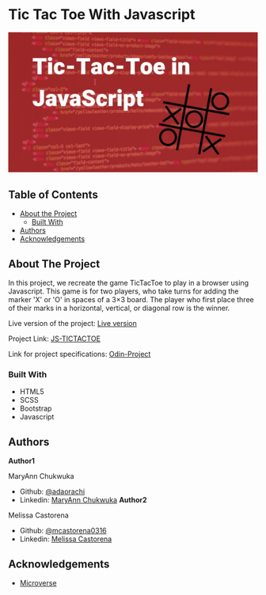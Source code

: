 # Tic Tac Toe With Javascript

<div align="center"><img src="Images/tictactoe.jpg"></div>

## Table of Contents


* [About the Project](#about-the-project)
  * [Built With](#built-with)
* [Authors](#authors)
* [Acknowledgements](#acknowledgements)

<!-- ABOUT THE PROJECT -->
## About The Project

In this project, we recreate the game TicTacToe to play in a browser using Javascript. This game is for two players, who take turns for adding the marker 'X' or 'O' in spaces of a 3×3 board. The player who first place three of their marks in a horizontal, vertical, or diagonal row is the winner. 


Live version of the project: [Live version](https://raw.githack.com/mcastorena0316/js-tictactoe/logic/index.html)

Project Link: [JS-TICTACTOE](https://github.com/mcastorena0316/js-tictactoe)

Link for project specifications: [Odin-Project](https://www.theodinproject.com/courses/javascript/lessons/tic-tac-toe-javascript)

### Built With

*   HTML5
*   SCSS
*   Bootstrap
*   Javascript

<!-- CONTACT -->
## Authors

 **Author1**

 MaryAnn Chukwuka
 - Github: [@adaorachi](https://github.com/adaorachi)
 - Linkedin: [MaryAnn Chukwuka](https://www.linkedin.com/in/adaorachi/) 
**Author2**

  Melissa Castorena 
- Github: [@mcastorena0316](https://github.com/mcastorena0316)
- Linkedin: [Melissa Castorena](https://www.linkedin.com/in/melissa-castorena/) 

<!-- ACKNOWLEDGEMENTS -->
## Acknowledgements

* [Microverse](https://www.microverse.org/)